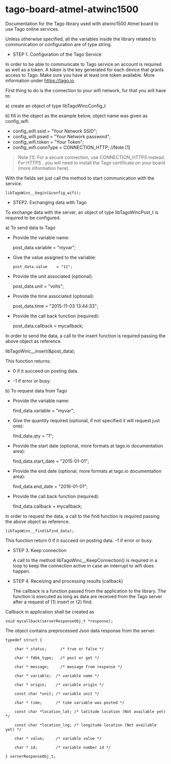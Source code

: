 # tago-board-atmel-atwinc1500
Documentation for the Tago library used with atwinc1500 Atmel board to use Tago online services.

Unless otherwise specified, all the variables inside the library related to communication or configuration are of type string. 

- STEP 1. Configuration of the Tago Service

In order to be able to communicate to Tago service an account is required as well as a token. A token is the key generated for each device that grants access to Tago. Make sure you have at least one token available. More information under https://tago.io. 

First thing to do is the connection to your wifi network, for that you will have to:

a) create an object of type libTagoWincConfig_t

b) fill in the object as the example below, object name was given as config_wifi
* config_wifi.ssid  = "Your Network SSID";
* config_wifi.pswd  = "Your Network password";
* config_wifi.token = "Your Token";
* config_wifi.connType = CONNECTION_HTTP;		//Note [1]	

> Note [1]: For a secure connection, use CONNECTION_HTTPS instead. For HTTPS , you will need to install the Tago certificate on your board (more information here).

With the fields set just call the method to start communication with the service.

	libTagoWinc__begin(&config_wifi);

- STEP2. Exchanging data with Tago

To exchange data with the server, an object of type libTagoWincPost_t is required to be configured. 

a) To send data to Tago

* Provide the variable name:

	post_data.variable = "myvar";
* Give the value assigned to the variable:

	  post_data.value    = "11";
*	Provide the unit associated (optional):

	  post_data.unit     = "volts";
*	Provide the time associated (optional):
	
	  post_data.time     = "2015-11-03 13:44:33";
*	Provide the call back function (required):

	  post_data.callback = mycallback;

In order to send the data, a call to the insert function is required passing the above object as reference.

  libTagoWinc__insert(&post_data);

This function returns:

* 0 if it succeed on posting data.

* -1 if error or busy. 

b) To request data from Tago

* Provide the variable name:

	find_data.variable = "myvar";
* Give the quantity required (optional, if not specified it will request just one):
	
	find_data.qty    = "1";
* Provide the start date (optional, more formats at tago.io documentation area):
	
	find_data.start_date = "2015-01-01";
* Provide the end date (optional, more formats at tago.io documentation area):
	
	find_data.end_date = "2016-01-01";
* Provide the call back function (required):
	
	find_data.callback = mycallback;

In order to request the data, a call to the find function is required passing the above object as reference.

	libTagoWinc__find(&find_data);
  
This function return 0 if it succeed on posting data. -1 if error or busy. 

- STEP 3. Keep connection

  A call to the method libTagoWinc__KeepConnection() is required in a loop to keep the connection active in case an interrupt to wifi does happen.

- STEP 4. Receiving and processing results (callback)

  The callback is a function passed from the application to the library. The function is executed as long as data are received from the Tago server after a request of (1) insert or (2) find.

Callback in application shall be created as

	void mycallback(serverResponseObj_t *response);
  
The object contains preprocessed Json data response from the server.

	typedef struct {
	
		char * status;		/* true or false */ 
	
		char * fdbk_type;	/* post or get */
	
		char * message;		/* message from response */	
	
		char * variable;  /* variable name */
	
		char * origin;    /* variable origin */
	
		const char *unit; /* variable unit */
	
		char * time;      /* time variable was posted */
	
		const char *location_lat; /* latitude location (Not available yet) */
	
		const char *location_lng; /* longitude location (Not available yet) */
	
		char * value;     /* variable value */
	
		char * id;        /* variable number id */

	} serverResponseObj_t;
